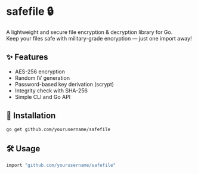 # safefile 🔒

A lightweight and secure file encryption & decryption library for Go.  
Keep your files safe with military-grade encryption — just one import away!

## ✨ Features

- AES-256 encryption
- Random IV generation
- Password-based key derivation (scrypt)
- Integrity check with SHA-256
- Simple CLI and Go API

## 🚀 Installation

```bash
go get github.com/yourusername/safefile
```

## 🛠 Usage
```bash
import "github.com/yourusername/safefile"
```
